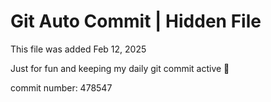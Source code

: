 # Git Auto Commit | Hidden File

This file was added Feb 12, 2025

Just for fun and keeping my daily git commit active 🤪

commit number: 478547

